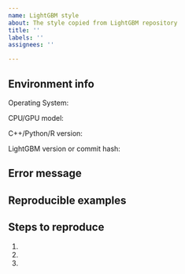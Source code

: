 ```yaml
---
name: LightGBM style
about: The style copied from LightGBM repository
title: ''
labels: ''
assignees: ''

---
```


<!--
Please search your question on previous issues, Stack Overflow (url here) or other search engines before you open a new one.
-->

<!--
For bugs and unexpected issues, please provide the following information, so that we could reproduce them on our system.
-->

## Environment info

Operating System:

CPU/GPU model:

C++/Python/R version:

LightGBM version or commit hash:

## Error message

<!-- Paste error log here -->

## Reproducible examples

<!-- Paste examples here -->

## Steps to reproduce

1.
2.
3.
